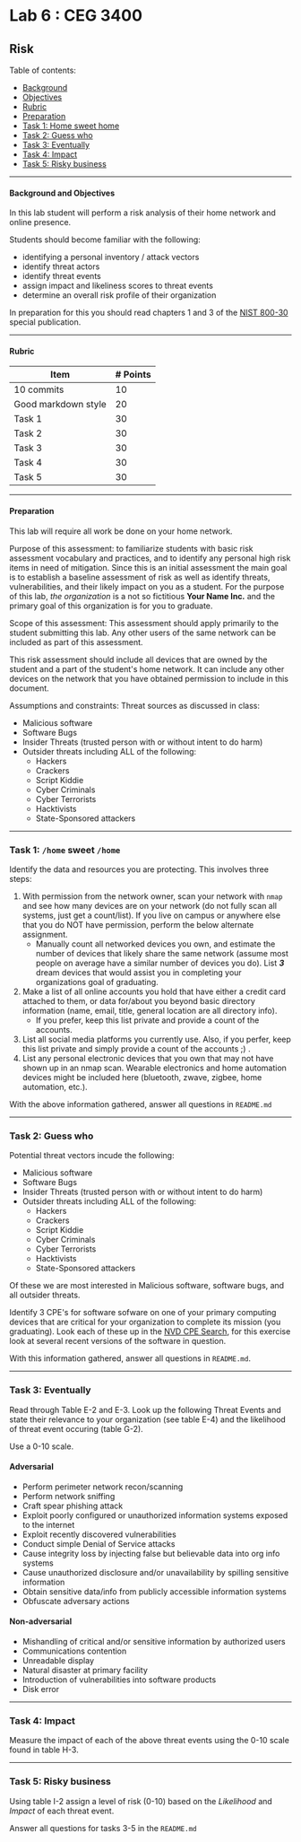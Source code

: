 # Lab 6 : CEG 3400

## Risk

Table of contents:
* [Background](LAB6-INSTRUCTIONS.md#background)
* [Objectives](LAB6-INSTRUCTIONS.md#objectives)
* [Rubric](LAB6-INSTRUCTIONS.md#rubric)
* [Preparation](LAB6-INSTRUCTIONS.md#preparation)
* [Task 1: Home sweet home](LAB6-INSTRUCTIONS.md#task-1-home-sweet-home)
* [Task 2: Guess who](LAB6-INSTRUCTIONS.md#task-2-guess-who)
* [Task 3: Eventually](LAB6-INSTRUCTIONS.md#task-3-eventually)
* [Task 4: Impact](LAB6-INSTRUCTIONS.md#task-4-impact)
* [Task 5: Risky business](LAB6-INSTRUCTIONS.md#task-5-risky-business)

---

#### Background and Objectives

In this lab student will perform a risk analysis of their home network and online presence.

Students should become familiar with the following:

* identifying a personal inventory / attack vectors
* identify threat actors
* identify threat events
* assign impact and likeliness scores to threat events
* determine an overall risk profile of their organization

In preparation for this you should read chapters 1 and 3 of the 
[NIST 800-30](https://nvlpubs.nist.gov/nistpubs/Legacy/SP/nistspecialpublication800-30r1.pdf)
special publication.

---

#### Rubric
| Item | # Points|
| --- | --- |
| 10 commits | 10 |
| Good markdown style | 20 |
| Task 1 | 30 |
| Task 2 | 30 | 
| Task 3 | 30 |
| Task 4 | 30 |
| Task 5 | 30 |

---

#### Preparation

This lab will require all work be done on your home network.

Purpose of this assessment: to familiarize students with basic risk assessment 
vocabulary and practices, and to identify any personal high risk items in need of 
mitigation.  Since this is an initial assessment the main goal is to establish a 
baseline assessment of risk as well as identify threats, vulnerabilities, and their
likely impact on you as a student.  For the purpose of this lab, *the organization* 
is a not so fictitious **Your Name Inc.** and the primary goal of this organization is
for you to graduate.

Scope of this assessment: This assessment should apply primarily to the student
submitting this lab.  Any other users of the same network can be included as part
of this assessment.

This risk assessment should include all devices that are owned by the student and a part
of the student's home network.  It can include any other devices on the network
that you have obtained permission to include in this document.

Assumptions and constraints:
Threat sources as discussed in class:
  
  * Malicious software
  * Software Bugs
  * Insider Threats (trusted person with or without intent to do harm)
  * Outsider threats including ALL of the following:
    * Hackers
    * Crackers
    * Script Kiddie
    * Cyber Criminals
    * Cyber Terrorists
    * Hacktivists
    * State-Sponsored attackers

---

### Task 1: `/home` sweet `/home`

Identify the data and resources you are protecting.  This involves three steps:

1. With permission from the network owner, scan your network with `nmap` and 
   see how many devices are on your network (do not fully scan all systems, 
   just get a count/list).  If you live on campus or anywhere else that you do NOT have permission, 
   perform the below alternate assignment.
   * Manually count all networked devices you own, and estimate the number of devices that likely share the same network 
     (assume most people on average have a similar number of devices you do).  List ***3*** dream devices that would assist you in completing
     your organizations goal of graduating.
2. Make a list of all online accounts you hold that have either a 
   credit card attached to them, or data for/about you beyond basic 
   directory information (name, email, title, general location are all directory info).  
   * If you prefer, keep this list private and provide a count of the accounts.
3. List all social media platforms you currently use.  Also, if you perfer, keep this list private and simply provide a count of the accounts ;) .
4. List any personal electronic devices that you own that may not have shown 
   up in an nmap scan.  Wearable electronics and home automation devices might be included here (bluetooth, zwave, zigbee, home automation, etc.).

With the above information gathered, answer all questions in `README.md`

---

### Task 2: Guess who

Potential threat vectors incude the following:
  
* Malicious software
* Software Bugs
* Insider Threats (trusted person with or without intent to do harm)
* Outsider threats including ALL of the following:
  * Hackers
  * Crackers
  * Script Kiddie
  * Cyber Criminals
  * Cyber Terrorists
  * Hacktivists
  * State-Sponsored attackers

Of these we are most interested in Malicious software, software bugs, and all outsider threats.

Identify 3 CPE's for software sofware on one of your primary 
computing devices that are critical for your organization to complete its
mission (you graduating). Look each of these up in the [NVD CPE Search](https://nvd.nist.gov/products/cpe/search),
for this exercise look at several recent versions of the software in question.

With this information gathered, answer all questions in `README.md`.

---

### Task 3: Eventually

Read through Table E-2 and E-3. Look up the following Threat Events and state their relevance
to your organization (see table E-4) and the likelihood of threat event occuring (table G-2).

Use a 0-10 scale.

#### Adversarial

* Perform perimeter network recon/scanning
* Perform network sniffing
* Craft spear phishing attack
* Exploit poorly configured or unauthorized information systems exposed to the internet
* Exploit recently discovered vulnerabilities
* Conduct simple Denial of Service attacks
* Cause integrity loss by injecting false but believable data into org info systems
* Cause unauthorized disclosure and/or unavailability by spilling sensitive information
* Obtain sensitive data/info from publicly accessible information systems
* Obfuscate adversary actions

#### Non-adversarial

* Mishandling of critical and/or sensitive information by authorized users
* Communications contention
* Unreadable display
* Natural disaster at primary facility
* Introduction of vulnerabilities into software products
* Disk error

---

### Task 4: Impact 

Measure the impact of each of the above threat events using the 0-10 scale found in 
table H-3.


---

### Task 5: Risky business

Using table I-2 assign a level of risk (0-10) based on the *Likelihood* and *Impact* 
of each threat event.

Answer all questions for tasks 3-5 in the `README.md`


